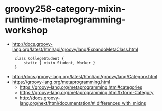 # groovy258-category-mixin-runtime-metaprogramming-workshop

* http://docs.groovy-lang.org/latest/html/api/groovy/lang/ExpandoMetaClass.html
    ```
     class CollegeStudent {
         static { mixin Student, Worker }
     }
    ```
* http://docs.groovy-lang.org/latest/html/api/groovy/lang/Category.html
* https://groovy-lang.org/metaprogramming.html
    * https://groovy-lang.org/metaprogramming.html#categories
    * https://groovy-lang.org/metaprogramming.html#xform-Category
    * http://docs.groovy-lang.org/next/html/documentation/#_differences_with_mixins